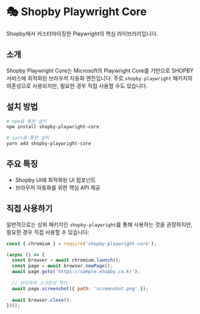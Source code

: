 # 🎭 Shopby Playwright Core

Shopby에서 커스터마이징한 Playwright의 핵심 라이브러리입니다.

## 소개

Shopby Playwright Core는 Microsoft의 Playwright Core를 기반으로 SHOPBY 서비스에 최적화된 브라우저 자동화 엔진입니다. 주로 `shopby-playwright` 패키지의 의존성으로 사용되지만, 필요한 경우 직접 사용할 수도 있습니다.

## 설치 방법

```bash
# npm을 통한 설치
npm install shopby-playwright-core

# yarn을 통한 설치
yarn add shopby-playwright-core
```

## 주요 특징

- Shopby UI에 최적화된 UI 컴포넌트
- 브라우저 자동화를 위한 핵심 API 제공

## 직접 사용하기

일반적으로는 상위 패키지인 `shopby-playwright`를 통해 사용하는 것을 권장하지만, 필요한 경우 직접 사용할 수 있습니다:

```javascript
const { chromium } = require('shopby-playwright-core');

(async () => {
  const browser = await chromium.launch();
  const page = await browser.newPage();
  await page.goto('https://sample.shopby.co.kr');
  
  // 브라우저 스크린샷 찍기
  await page.screenshot({ path: 'screenshot.png' });
  
  await browser.close();
})();
```

